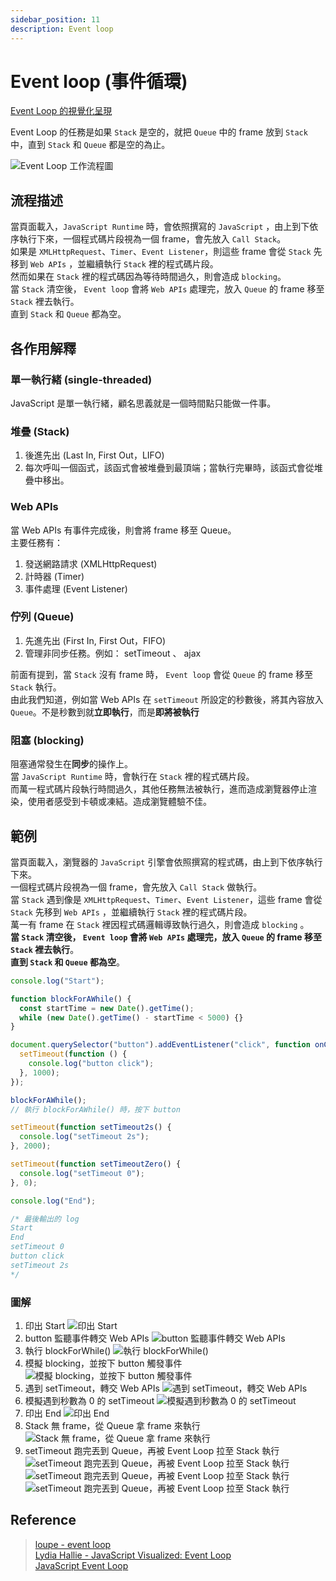 ```yaml
---
sidebar_position: 11
description: Event loop
---
```


# Event loop (事件循環)

[Event Loop 的視覺化呈現](http://latentflip.com/loupe/)

Event Loop 的任務是如果 `Stack` 是空的，就把 `Queue` 中的 frame 放到 `Stack` 中，直到 `Stack` 和 `Queue` 都是空的為止。

![Event Loop 工作流程圖](./img/event-loop_flow_view.jpg)

## 流程描述

當頁面載入，`JavaScript Runtime` 時，會依照撰寫的 `JavaScript` ，由上到下依序執行下來，一個程式碼片段視為一個 frame，會先放入 `Call Stack`。<br />
如果是 `XMLHttpRequest`、`Timer`、`Event Listener`，則這些 frame 會從 `Stack` 先移到 `Web APIs` ，並繼續執行 `Stack` 裡的程式碼片段。<br />
然而如果在 `Stack` 裡的程式碼因為等待時間過久，則會造成 `blocking`。<br />
當 `Stack` 清空後， `Event loop` 會將 `Web APIs` 處理完，放入 `Queue` 的 frame 移至 `Stack` 裡去執行。<br />
直到 `Stack` 和 `Queue` 都為空。

## 各作用解釋

### 單一執行緒 (single-threaded)

JavaScript 是單一執行緒，顧名思義就是一個時間點只能做一件事。

### 堆疊 (Stack)

1. 後進先出 (Last In, First Out，LIFO)
2. 每次呼叫一個函式，該函式會被堆疊到最頂端；當執行完畢時，該函式會從堆疊中移出。

### Web APIs

當 Web APIs 有事件完成後，則會將 frame 移至 Queue。<br />
主要任務有：

1. 發送網路請求 (XMLHttpRequest)
2. 計時器 (Timer)
3. 事件處理 (Event Listener)

### 佇列 (Queue)

1. 先進先出 (First In, First Out，FIFO)
2. 管理非同步任務。例如： setTimeout 、 ajax

前面有提到，當 `Stack` 沒有 frame 時， `Event loop` 會從 `Queue` 的 frame 移至 `Stack` 執行。<br />
由此我們知道，例如當 Web APIs 在 `setTimeout` 所設定的秒數後，將其內容放入 `Queue`。不是秒數到就**立即執行**，而是**即將被執行**

### 阻塞 (blocking)

阻塞通常發生在**同步**的操作上。<br />
當 `JavaScript Runtime` 時，會執行在 `Stack` 裡的程式碼片段。<br />
而萬一程式碼片段執行時間過久，其他任務無法被執行，進而造成瀏覽器停止渲染，使用者感受到卡頓或凍結。造成瀏覽體驗不佳。

## 範例

當頁面載入，瀏覽器的 `JavaScript` 引擎會依照撰寫的程式碼，由上到下依序執行下來。<br />
一個程式碼片段視為一個 frame，會先放入 `Call Stack` 做執行。<br />
當 `Stack` 遇到像是 `XMLHttpRequest`、`Timer`、`Event Listener`，這些 frame 會從 `Stack` 先移到 `Web APIs` ，並繼續執行 `Stack` 裡的程式碼片段。<br />
萬一有 frame 在 `Stack` 裡因程式碼邏輯導致執行過久，則會造成 `blocking` 。<br />
**當 `Stack` 清空後， `Event loop` 會將 `Web APIs` 處理完，放入 `Queue` 的 frame 移至 `Stack` 裡去執行**。<br />
**直到 `Stack` 和 `Queue` 都為空**。

```javascript
console.log("Start");

function blockForAWhile() {
  const startTime = new Date().getTime();
  while (new Date().getTime() - startTime < 5000) {}
}

document.querySelector("button").addEventListener("click", function onClick() {
  setTimeout(function () {
    console.log("button click");
  }, 1000);
});

blockForAWhile();
// 執行 blockForAWhile() 時，按下 button

setTimeout(function setTimeout2s() {
  console.log("setTimeout 2s");
}, 2000);

setTimeout(function setTimeoutZero() {
  console.log("setTimeout 0");
}, 0);

console.log("End");

/* 最後輸出的 log
Start
End
setTimeout 0
button click
setTimeout 2s
*/
```

### 圖解

1. 印出 Start
   ![印出 Start](./img/event-loop_flow_1.png)<br />
2. button 監聽事件轉交 Web APIs
   ![button 監聽事件轉交 Web APIs](./img/event-loop_flow_2.png)<br />
3. 執行 blockForWhile()
   ![執行 blockForWhile()](./img/event-loop_flow_3.png)<br />
4. 模擬 blocking，並按下 button 觸發事件
   ![模擬 blocking，並按下 button 觸發事件](./img/event-loop_flow_4.png)<br />
5. 遇到 setTimeout，轉交 Web APIs
   ![遇到 setTimeout，轉交 Web APIs](./img/event-loop_flow_5.png)<br />
6. 模擬遇到秒數為 0 的 setTimeout
   ![模擬遇到秒數為 0 的 setTimeout](./img/event-loop_flow_6.png)<br />
7. 印出 End
   ![印出 End](./img/event-loop_flow_7.png)<br />
8. Stack 無 frame，從 Queue 拿 frame 來執行
   ![Stack 無 frame，從 Queue 拿 frame 來執行](./img/event-loop_flow_8.png)<br />
9. setTimeout 跑完丟到 Queue，再被 Event Loop 拉至 Stack 執行
   ![setTimeout 跑完丟到 Queue，再被 Event Loop 拉至 Stack 執行](./img/event-loop_flow_9.png)
   ![setTimeout 跑完丟到 Queue，再被 Event Loop 拉至 Stack 執行](./img/event-loop_flow_10.png)
   ![setTimeout 跑完丟到 Queue，再被 Event Loop 拉至 Stack 執行](./img/event-loop_flow_11.png)

## Reference

> [loupe - event loop](http://latentflip.com/loupe/)<br />
> [Lydia Hallie - JavaScript Visualized: Event Loop](https://dev.to/lydiahallie/javascript-visualized-event-loop-3dif)<br />
> [JavaScript Event Loop](https://www.javascripttutorial.net/javascript-event-loop/)
